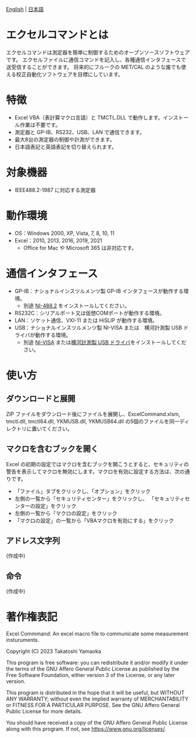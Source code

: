 [English](README.md) | [日本語](README.ja.md)

# エクセルコマンドとは
エクセルコマンドは測定器を簡単に制御するためのオープンソースソフトウェアです。
エクセルファイルに通信コマンドを記入し、各種通信インタフェースで送受信することができます。
将来的にフルークの MET/CAL のような誰でも使える校正自動化ソフトウェアを目標にしています。

# 特徴
- Excel VBA（表計算マクロ言語）と TMCTL.DLL で動作します。インストール作業は不要です。
- 測定器と GP-IB、RS232、USB、LAN で通信できます。
- 最大8台の測定器の制御や計測ができます。
- 日本語表記と英語表記を切り替えられます。

# 対象機器
- IEEE488.2-1987 に対応する測定器

# 動作環境
- OS：Windows 2000, XP, Vista, 7, 8, 10, 11
- Excel：2010, 2013, 2016, 2019, 2021
  - Office for Mac や Microsoft 365 は非対応です。

# 通信インタフェース
- GP-IB：ナショナルインスツルメンツ製 GP-IB インタフェースが動作する環境。
  - 別途 [NI-488.2](https://www.ni.com/ja-jp/support/downloads/drivers/download.ni-488-2.html) をインストールしてください。
- RS232C：シリアルポート又は仮想COMポートが動作する環境。
- LAN：ソケット通信、VXI-11 または HiSLIP が動作する環境。
- USB：ナショナルインスツルメンツ製 NI-VISA または　横河計測製 USB ドライバが動作する環境。
  - 別途 [NI-VISA](https://www.ni.com/ja-jp/support/downloads/drivers/download.ni-visa.html) または[横河計測製 USB ドライバ](https://tmi.yokogawa.com/jp/library/documents-downloads/software/usb-drivers/)をインストールしてください。

# 使い方
## ダウンロードと展開
ZIP ファイルをダウンロード後にファイルを展開し、ExcelCommand.xlsm, tmctl.dll, tmctl64.dll, YKMUSB.dll, YKMUSB64.dll の5個のファイルを同一ディレクトリに置いてください。

## マクロを含むブックを開く
Excel の初期の設定ではマクロを含むブックを開こうとすると、セキュリティの警告を表示してマクロを無効にします。マクロを有効に設定する方法は、次の通りです。

- 「ファイル」タブをクリックし、「オプション」をクリック
- 左側の一覧から「セキュリティセンター」をクリックし、 「セキュリティセンターの設定」をクリック
- 左側の一覧から「マクロの設定」をクリック
- 「マクロの設定」の一覧から「VBAマクロを有効にする」をクリック

## アドレス文字列
(作成中)

## 命令
(作成中)

# 著作権表記
Excel Commmand: An excel macro file to communicate some measurement insturuments.

Copyright (C) 2023 Takatoshi Yamaoka

This program is free software: you can redistribute it and/or modify
it under the terms of the GNU Affero General Public License as
published by the Free Software Foundation, either version 3 of the
License, or any later version.

This program is distributed in the hope that it will be useful,
but WITHOUT ANY WARRANTY; without even the implied warranty of
MERCHANTABILITY or FITNESS FOR A PARTICULAR PURPOSE.  See the
GNU Affero General Public License for more details.

You should have received a copy of the GNU Affero General Public License
along with this program.  If not, see <https://www.gnu.org/licenses/>.